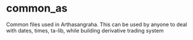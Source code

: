 # common_as
Common files used in Arthasangraha. This can be used by anyone to deal with dates, times, ta-lib, while building derivative trading system
